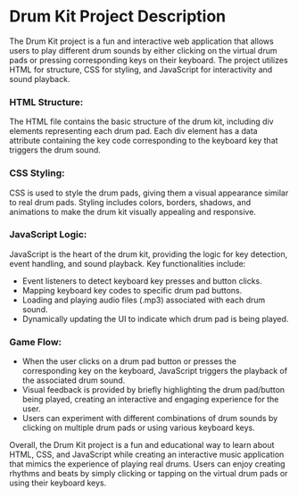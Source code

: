 # Drum Kit Project Description

The Drum Kit project is a fun and interactive web application that allows users to play different drum sounds by either clicking on the virtual drum pads or pressing corresponding keys on their keyboard. The project utilizes HTML for structure, CSS for styling, and JavaScript for interactivity and sound playback.

### HTML Structure:
The HTML file contains the basic structure of the drum kit, including div elements representing each drum pad. Each div element has a data attribute containing the key code corresponding to the keyboard key that triggers the drum sound.

### CSS Styling:
CSS is used to style the drum pads, giving them a visual appearance similar to real drum pads. Styling includes colors, borders, shadows, and animations to make the drum kit visually appealing and responsive.

### JavaScript Logic:
JavaScript is the heart of the drum kit, providing the logic for key detection, event handling, and sound playback. Key functionalities include:
  - Event listeners to detect keyboard key presses and button clicks.
  - Mapping keyboard key codes to specific drum pad buttons.
  - Loading and playing audio files (.mp3) associated with each drum sound.
  - Dynamically updating the UI to indicate which drum pad is being played.

### Game Flow:
- When the user clicks on a drum pad button or presses the corresponding key on the keyboard, JavaScript triggers the playback of the associated drum sound.
- Visual feedback is provided by briefly highlighting the drum pad/button being played, creating an interactive and engaging experience for the user.
- Users can experiment with different combinations of drum sounds by clicking on multiple drum pads or using various keyboard keys.


Overall, the Drum Kit project is a fun and educational way to learn about HTML, CSS, and JavaScript while creating an interactive music application that mimics the experience of playing real drums. Users can enjoy creating rhythms and beats by simply clicking or tapping on the virtual drum pads or using their keyboard keys.
